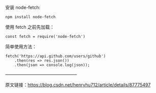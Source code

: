 安装 node-fetch:

    npm install node-fetch

使用 fetch 之前先加载：

    const fetch = require('node-fetch')
    

简单使用方法：

    fetch('https://api.github.com/users/github')
	    .then(res => res.json())
	    .then(json => console.log(json));

————————————————

原文链接：https://blog.csdn.net/henryhu712/article/details/87775497